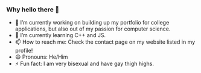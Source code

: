 ### Why hello there 👋
- 🔭 I’m currently working on building up my portfolio for college applications, but also out of my passion for computer science.
- 🌱 I’m currently learning C++ and JS.
- 📫 How to reach me: Check the contact page on my website listed in my profile!
- 😄 Pronouns: He/Him
- ⚡ Fun fact: I am very bisexual and have gay thigh highs.
